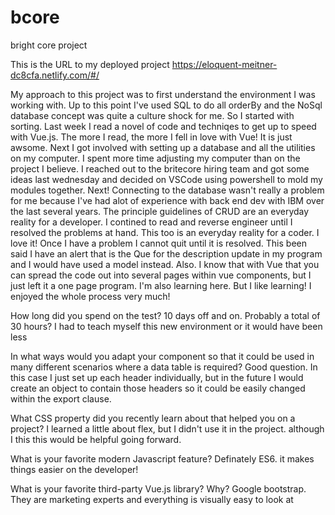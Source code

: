 # bcore
bright core project

This is the URL to my deployed project
https://eloquent-meitner-dc8cfa.netlify.com/#/

My approach to this project was to first understand the environment I was working with.  Up to this point I've used SQL to do all orderBy 
and the NoSql database concept was quite a culture shock for me.  So I started with sorting.  Last week I read a novel of code and techniqes to get up to speed with Vue.js. The more I read, the more I fell in love with Vue!  It is just awsome.  Next I got involved with setting up a database and all the utilities on my computer.  I spent more time adjusting my computer than on the project I believe.  I reached out to the britecore hiring team and got some ideas last wednesday and decided on VSCode using powershell to mold my modules together. Next! 
Connecting to the database wasn't really a problem for me because I've had alot of experience with back end dev with IBM over the last several years.  The principle guidelines of CRUD are an everyday reality for a developer.
I contined to read and reverse engineer until I resolved the problems at hand.  This too is an everyday reality for a coder.  I love it!
Once I have a problem I cannot quit until it is resolved.  This been said I have an alert that is the Que for the description update in my program and I would have used a model instead.  Also.  I know that with Vue that you can spread the code out into several pages within vue components, but I just left it a one page program.  I'm also learning here.  But I like learning!  I enjoyed the whole process very much!

How long did you spend on the test?  10 days off and on.  Probably a total of 30 hours?  I had to teach myself this new environment or it would have been less

In what ways would you adapt your component so that it could be used in many different scenarios where a data table is required?
Good question.  In this case I just set up each header individually, but in the future I would create an object to contain those headers so it could be easily changed within the export clause.

What CSS property did you recently learn about that helped you on a project?
I learned a little about flex, but I didn't use it in the project.  although I this this would be helpful going forward.

What is your favorite modern Javascript feature?
Definately ES6.  it makes things easier on the developer!

What is your favorite third-party Vue.js library? Why?
Google bootstrap.  They are marketing experts and everything is visually easy to look at

